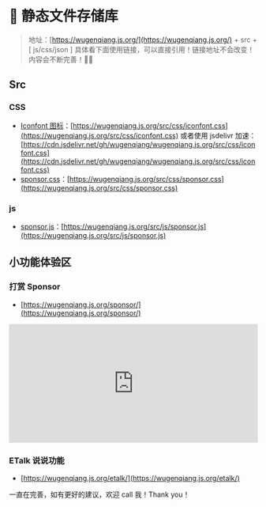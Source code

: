 # 👒 静态文件存储库
> 地址：[https://wugenqiang.js.org/](https://wugenqiang.js.org/) + src + [ js/css/json ] 具体看下面使用链接，可以直接引用！链接地址不会改变！内容会不断完善！🎉🎉

## Src
### CSS
* [Iconfont 图标](https://github.com/wugenqiang/wugenqiang.js.org/blob/master/src/css/iconfont.css)：[https://wugenqiang.js.org/src/css/iconfont.css](https://wugenqiang.js.org/src/css/iconfont.css) 或者使用 jsdelivr 加速： [https://cdn.jsdelivr.net/gh/wugenqiang/wugenqiang.js.org/src/css/iconfont.css](https://cdn.jsdelivr.net/gh/wugenqiang/wugenqiang.js.org/src/css/iconfont.css)
* [sponsor.css](https://github.com/wugenqiang/wugenqiang.js.org/blob/master/src/css/sponsor.css)：[https://wugenqiang.js.org/src/css/sponsor.css](https://wugenqiang.js.org/src/css/sponsor.css)

### js

* [sponsor.js](https://github.com/wugenqiang/wugenqiang.js.org/blob/master/src/js/sponsor.js)：[https://wugenqiang.js.org/src/js/sponsor.js](https://wugenqiang.js.org/src/js/sponsor.js)

## 小功能体验区

### 打赏 Sponsor

* [https://wugenqiang.js.org/sponsor/](https://wugenqiang.js.org/sponsor/)

<iframe src="https://wugenqiang.js.org/sponsor/" style="overflow-x:hidden;overflow-y:hidden; border:0xp none #fff; min-height:240px; width:100%;"  frameborder="0" scrolling="no"></iframe>

### ETalk 说说功能

* [https://wugenqiang.js.org/etalk/](https://wugenqiang.js.org/etalk/)

一直在完善，如有更好的建议，欢迎 call 我！Thank you！
